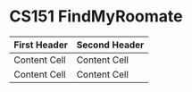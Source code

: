 # CS151 FindMyRoomate

| First Header  | Second Header |
| ------------- | ------------- |
| Content Cell  | Content Cell  |
| Content Cell  | Content Cell  |
